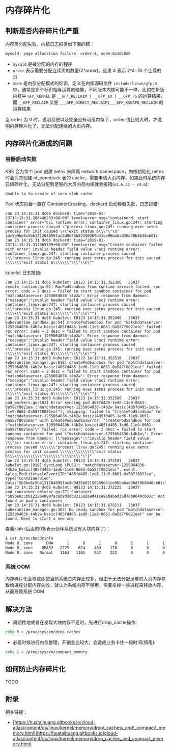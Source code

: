# 内存碎片化

## 判断是否内存碎片化严重

内存页分配失败，内核日志报类似下面的错：

```bash
mysqld: page allocation failure. order:4, mode:0x10c0d0
```

* `mysqld` 是被分配的内存的程序
* `order` 表示需要分配连续页的数量\(2^order\)，这里 4 表示 2^4=16 个连续的页
* `mode` 是内存分配模式的标识，定义在内核源码文件 `include/linux/gfp.h` 中，通常是多个标识相与运算的结果，不同版本内核可能不一样，比如在新版内核中 `GFP_KERNEL` 是 `__GFP_RECLAIM | __GFP_IO | __GFP_FS` 的运算结果，而 `__GFP_RECLAIM` 又是 `___GFP_DIRECT_RECLAIM|___GFP_KSWAPD_RECLAIM` 的运算结果

当 order 为 0 时，说明系统以及完全没有可用内存了，order 值比较大时，才说明内存碎片化了，无法分配连续的大页内存。

## 内存碎片化造成的问题

### 容器启动失败

K8S 会为每个 pod 创建 netns 来隔离 network namespace，内核初始化 netns 时会为其创建 nf\_conntrack 表的 cache，需要申请大页内存，如果此时系统内存已经碎片化，无法分配到足够的大页内存内核就会报错\(`v2.6.33 - v4.6`\):

```bash
Unable to to create nf_conn slab cache
```

Pod 状态将会一直在 ContainerCreating，dockerd 启动容器失败，日志报错:

```text
Jan 23 14:15:31 dc05 dockerd: time="2019-01-23T14:15:31.288446233+08:00" level=error msg="containerd: start container" error="oci runtime error: container_linux.go:247: starting container process caused \"process_linux.go:245: running exec setns process for init caused \\\"exit status 6\\\"\"\n" id=5b9be8c5bb121264899fac8d9d36b02150269d41ce96ba6ad36d70b8640cb01c
Jan 23 14:15:31 dc05 dockerd: time="2019-01-23T14:15:31.317965799+08:00" level=error msg="Create container failed with error: invalid header field value \"oci runtime error: container_linux.go:247: starting container process caused \\\"process_linux.go:245: running exec setns process for init caused \\\\\\\"exit status 6\\\\\\\"\\\"\\n\""
```

kubelet 日志报错:

```text
Jan 23 14:15:31 dc05 kubelet: E0123 14:15:31.352386   26037 remote_runtime.go:91] RunPodSandbox from runtime service failed: rpc error: code = 2 desc = failed to start sandbox container for pod "matchdataserver-1255064836-t4b2w": Error response from daemon: {"message":"invalid header field value \"oci runtime error: container_linux.go:247: starting container process caused \\\"process_linux.go:245: running exec setns process for init caused \\\\\\\"exit status 6\\\\\\\"\\\"\\n\""}
Jan 23 14:15:31 dc05 kubelet: E0123 14:15:31.352496   26037 kuberuntime_sandbox.go:54] CreatePodSandbox for pod "matchdataserver-1255064836-t4b2w_basic(485fd485-1ed6-11e9-8661-0a587f8021ea)" failed: rpc error: code = 2 desc = failed to start sandbox container for pod "matchdataserver-1255064836-t4b2w": Error response from daemon: {"message":"invalid header field value \"oci runtime error: container_linux.go:247: starting container process caused \\\"process_linux.go:245: running exec setns process for init caused \\\\\\\"exit status 6\\\\\\\"\\\"\\n\""}
Jan 23 14:15:31 dc05 kubelet: E0123 14:15:31.352518   26037 kuberuntime_manager.go:618] createPodSandbox for pod "matchdataserver-1255064836-t4b2w_basic(485fd485-1ed6-11e9-8661-0a587f8021ea)" failed: rpc error: code = 2 desc = failed to start sandbox container for pod "matchdataserver-1255064836-t4b2w": Error response from daemon: {"message":"invalid header field value \"oci runtime error: container_linux.go:247: starting container process caused \\\"process_linux.go:245: running exec setns process for init caused \\\\\\\"exit status 6\\\\\\\"\\\"\\n\""}
Jan 23 14:15:31 dc05 kubelet: E0123 14:15:31.352580   26037 pod_workers.go:182] Error syncing pod 485fd485-1ed6-11e9-8661-0a587f8021ea ("matchdataserver-1255064836-t4b2w_basic(485fd485-1ed6-11e9-8661-0a587f8021ea)"), skipping: failed to "CreatePodSandbox" for "matchdataserver-1255064836-t4b2w_basic(485fd485-1ed6-11e9-8661-0a587f8021ea)" with CreatePodSandboxError: "CreatePodSandbox for pod \"matchdataserver-1255064836-t4b2w_basic(485fd485-1ed6-11e9-8661-0a587f8021ea)\" failed: rpc error: code = 2 desc = failed to start sandbox container for pod \"matchdataserver-1255064836-t4b2w\": Error response from daemon: {\"message\":\"invalid header field value \\\"oci runtime error: container_linux.go:247: starting container process caused \\\\\\\"process_linux.go:245: running exec setns process for init caused \\\\\\\\\\\\\\\"exit status 6\\\\\\\\\\\\\\\"\\\\\\\"\\\\n\\\"\"}"
Jan 23 14:15:31 dc05 kubelet: I0123 14:15:31.372181   26037 kubelet.go:1916] SyncLoop (PLEG): "matchdataserver-1255064836-t4b2w_basic(485fd485-1ed6-11e9-8661-0a587f8021ea)", event: &pleg.PodLifecycleEvent{ID:"485fd485-1ed6-11e9-8661-0a587f8021ea", Type:"ContainerDied", Data:"5b9be8c5bb121264899fac8d9d36b02150269d41ce96ba6ad36d70b8640cb01c"}
Jan 23 14:15:31 dc05 kubelet: W0123 14:15:31.372225   26037 pod_container_deletor.go:77] Container "5b9be8c5bb121264899fac8d9d36b02150269d41ce96ba6ad36d70b8640cb01c" not found in pod's containers
Jan 23 14:15:31 dc05 kubelet: I0123 14:15:31.678211   26037 kuberuntime_manager.go:383] No ready sandbox for pod "matchdataserver-1255064836-t4b2w_basic(485fd485-1ed6-11e9-8661-0a587f8021ea)" can be found. Need to start a new one
```

查看slab \(后面的0多表示伙伴系统没有大块内存了\)：

```bash
$ cat /proc/buddyinfo
Node 0, zone      DMA      1      0      1      0      2      1      1      0      1      1      3
Node 0, zone    DMA32   2725    624    489    178      0      0      0      0      0      0      0
Node 0, zone   Normal   1163   1101    932    222      0      0      0      0      0      0      0
```

### 系统 OOM

内存碎片化会导致即使当前系统总内存比较多，但由于无法分配足够的大页内存导致给进程分配内存失败，就认为系统内存不够用，需要杀掉一些进程来释放内存，从而导致系统 OOM

## 解决方法

* 周期性地或者在发现大块内存不足时，先进行drop\_cache操作:

```bash
echo 3 > /proc/sys/vm/drop_caches
```

* 必要时候进行内存整理，开销会比较大，会造成业务卡住一段时间\(慎用\):

```bash
echo 1 > /proc/sys/vm/compact_memory
```

## 如何防止内存碎片化

TODO

## 附录

相关链接：

* [https://huataihuang.gitbooks.io/cloud-atlas/content/os/linux/kernel/memory/drop\_caches\_and\_compact\_memory.html](https://huataihuang.gitbooks.io/cloud-atlas/content/os/linux/kernel/memory/drop_caches_and_compact_memory.html)

